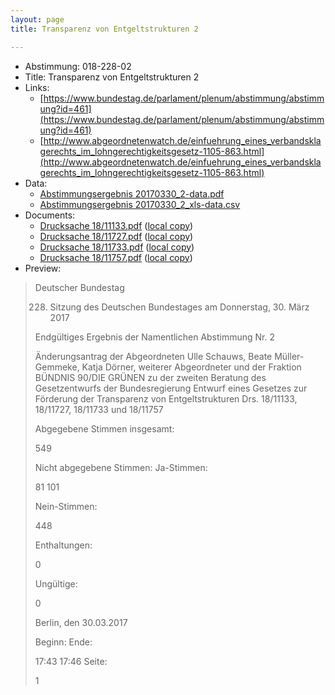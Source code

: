 ```yaml
---
layout: page
title: Transparenz von Entgeltstrukturen 2

---
```


* Abstimmung: 018-228-02
* Title: Transparenz von Entgeltstrukturen 2
* Links: 
    * [https://www.bundestag.de/parlament/plenum/abstimmung/abstimmung?id=461](https://www.bundestag.de/parlament/plenum/abstimmung/abstimmung?id=461)
    * [http://www.abgeordnetenwatch.de/einfuehrung_eines_verbandsklagerechts_im_lohngerechtigkeitsgesetz-1105-863.html](http://www.abgeordnetenwatch.de/einfuehrung_eines_verbandsklagerechts_im_lohngerechtigkeitsgesetz-1105-863.html)
* Data: 
    * [Abstimmungsergebnis 20170330_2-data.pdf](/abstimmungsliste/20170330_2-data.pdf)
    * [Abstimmungsergebnis 20170330_2_xls-data.csv](/abstimmungsliste/analyses/20170330_2_xls-data.csv)
* Documents: 
    * [Drucksache 18/11133.pdf](http://dip21.bundestag.de/dip21/btd/18/111/1811133.pdf) ([local copy](/abstimmungsdaten/018-228-02/1811133.pdf))
    * [Drucksache 18/11727.pdf](http://dip21.bundestag.de/dip21/btd/18/117/1811727.pdf) ([local copy](/abstimmungsdaten/018-228-02/1811727.pdf))
    * [Drucksache 18/11733.pdf](http://dip21.bundestag.de/dip21/btd/18/117/1811733.pdf) ([local copy](/abstimmungsdaten/018-228-02/1811733.pdf))
    * [Drucksache 18/11757.pdf](http://dip21.bundestag.de/dip21/btd/18/117/1811757.pdf) ([local copy](/abstimmungsdaten/018-228-02/1811757.pdf))
* Preview: 
> Deutscher Bundestag
> 
> 228. Sitzung des Deutschen Bundestages
> am Donnerstag, 30. März 2017
> 
> Endgültiges Ergebnis der Namentlichen Abstimmung Nr. 2
> 
> Änderungsantrag der Abgeordneten Ulle Schauws, Beate Müller-Gemmeke, Katja Dörner,
> weiterer Abgeordneter und der Fraktion BÜNDNIS 90/DIE GRÜNEN
> zu der zweiten Beratung des Gesetzentwurfs der Bundesregierung
> Entwurf eines Gesetzes zur Förderung der Transparenz von Entgeltstrukturen
> Drs. 18/11133, 18/11727, 18/11733 und 18/11757
> 
> Abgegebene Stimmen insgesamt:
> 
> 549
> 
> Nicht abgegebene Stimmen:
> Ja-Stimmen:
> 
> 81
> 101
> 
> Nein-Stimmen:
> 
> 448
> 
> Enthaltungen:
> 
> 0
> 
> Ungültige:
> 
> 0
> 
> Berlin, den 30.03.2017
> 
> Beginn:
> Ende:
> 
> 17:43
> 17:46
> Seite:
> 
> 1
> 
> 
